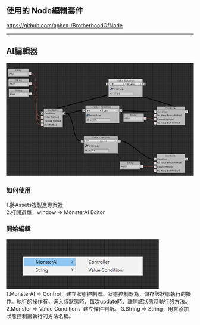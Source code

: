 ## 使用的 Node編輯套件
https://github.com/aphex-/BrotherhoodOfNode

----------------------------------------------------------------------------------------

## AI編輯器
![Image](https://raw.githubusercontent.com/apperdog/EditorMonsterAI/master/show.png)



### 如何使用
1.將Assets複製進專案裡
<br>2.打開選單，window => MonsterAI Editor</br>



### 開始編輯
![Image](https://github.com/apperdog/EditorMonsterAI/blob/master/show2.png)
<br>1.MonsterAI => Control，建立狀態控制器。狀態控制器為，儲存該狀態執行的操作。執行的操作有，進入該狀態時、每次update時、離開該狀態時執行的方法。</br>
2.Monster => Value Condition，建立條件判斷。
3.String => String，用來添加狀態控制器執行的方法名稱。
